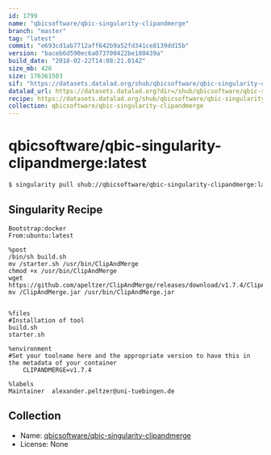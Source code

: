 ```yaml
---
id: 1799
name: "qbicsoftware/qbic-singularity-clipandmerge"
branch: "master"
tag: "latest"
commit: "e693cd1ab7712aff642b9a52fd341ce8139dd15b"
version: "baceb6d590ec6a073700422be180439a"
build_date: "2018-02-22T14:08:21.014Z"
size_mb: 426
size: 176361503
sif: "https://datasets.datalad.org/shub/qbicsoftware/qbic-singularity-clipandmerge/latest/2018-02-22-e693cd1a-baceb6d5/baceb6d590ec6a073700422be180439a.simg"
datalad_url: https://datasets.datalad.org?dir=/shub/qbicsoftware/qbic-singularity-clipandmerge/latest/2018-02-22-e693cd1a-baceb6d5/
recipe: https://datasets.datalad.org/shub/qbicsoftware/qbic-singularity-clipandmerge/latest/2018-02-22-e693cd1a-baceb6d5/Singularity
collection: qbicsoftware/qbic-singularity-clipandmerge
---
```


# qbicsoftware/qbic-singularity-clipandmerge:latest

```bash
$ singularity pull shub://qbicsoftware/qbic-singularity-clipandmerge:latest
```

## Singularity Recipe

```singularity
Bootstrap:docker
From:ubuntu:latest

%post
/bin/sh build.sh
mv /starter.sh /usr/bin/ClipAndMerge
chmod +x /usr/bin/ClipAndMerge
wget https://github.com/apeltzer/ClipAndMerge/releases/download/v1.7.4/ClipAndMerge.jar
mv /ClipAndMerge.jar /usr/bin/ClipAndMerge.jar


%files
#Installation of tool
build.sh
starter.sh

%environment
#Set your toolname here and the appropriate version to have this in the metadata of your container
    CLIPANDMERGE=v1.7.4

%labels
Maintainer	alexander.peltzer@uni-tuebingen.de
```

## Collection

 - Name: [qbicsoftware/qbic-singularity-clipandmerge](https://github.com/qbicsoftware/qbic-singularity-clipandmerge)
 - License: None


